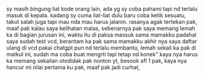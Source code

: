 sy masih bingung liat kode orang lain, ada yg sy coba pahami tapi nd terlalu masuk di kepala. kadang sy cuma liat-liat dulu baru coba ketik sesuatu, takut salah juga tapi mau nda mau harus jalanin. rasanya agak tertekan pak, maaf pak kalau saya kelihatan malas, sebenarnya pak saya memang lemah ka di bagian jurusan ini, waktu itu di paksa massuk sama mamakku padahal saya sudah test vcd, berantam ka pak sama mamakku akhir nya saya daftar ulang di vcd
pakai chatgpt pun nd terlalu membantu, lemah sekali ka pak di matkul ini, sudah ma coba buat mengrti tapi tetap nd konek" kaya nya harus ka memang sekalian otodidak pak nonton yt, besook afl 1 pak, kaya nya hancur mi nilai pertama ku pak, maaf pak jadi curhat, 
